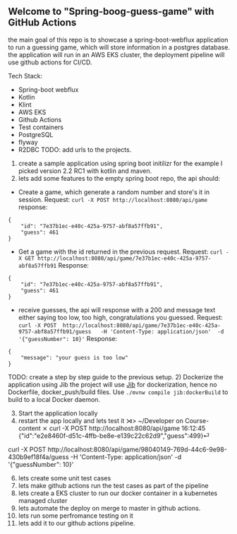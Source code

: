 ## Welcome to "Spring-boog-guess-game" with GitHub Actions

the main goal of this repo is to showcase a spring-boot-webflux application to run a guessing game, which will store information in a postgres database.
the application will run in an AWS EKS cluster, the deployment pipeline will use github actions for CI/CD.

Tech Stack:
- Spring-boot webflux
- Kotlin
- Klint
- AWS EKS
- Github Actions
- Test containers
- PostgreSQL
- flyway
- R2DBC
TODO: add urls to the projects.

1) create a sample application using spring boot initilizr
for the example I picked version 2.2 RC1 with kotlin and maven.
2) lets add some features to the empty spring boot repo, the api should:
- Create a game, which generate a random number and store's it in session.
Request:
`curl -X POST http://localhost:8080/api/game `
response:
```
{
    "id": "7e37b1ec-e40c-425a-9757-abf8a57ffb91",
    "guess": 461
}
```
- Get a game with the id returned in the previous request.
Request:
`curl -X GET http://localhost:8080/api/game/7e37b1ec-e40c-425a-9757-abf8a57ffb91`
Response:
```
{
    "id": "7e37b1ec-e40c-425a-9757-abf8a57ffb91",
    "guess": 461
}
```
- receive guesses, the api will response with a 200 and message text either saying too low, too high, congratulations you guessed.
Request:
`curl -X POST  http://localhost:8080/api/game/7e37b1ec-e40c-425a-9757-abf8a57ffb91/guess   -H 'Content-Type: application/json'  -d '{"guessNumber": 10}'`
Response:
```
{
    "message": "your guess is too low"
}
```
TODO: create a step by step guide to the previous setup.
2) Dockerize the application using Jib
the project will use [Jib](https://github.com/GoogleContainerTools/jib) for dockerization, hence no Dockerfile, 
docker_push/build files. Use `./mvnw compile jib:dockerBuild` to build to a local Docker daemon.

3) Start the application locally
5) restart the app locally and lets test it
⋊> ~/Developer on Course-content ⨯ curl -X POST http://localhost:8080/api/game                                                                                                                16:12:45
{"id":"e2e8460f-d51c-4ffb-be8e-e139c22c62d9","guess":499}⏎

curl -X POST  http://localhost:8080/api/game/98040149-769d-44c6-9e98-430b9ef18f4a/guess   -H 'Content-Type: application/json'  -d '{"guessNumber": 10}'


6) lets create some unit test cases
7) lets make github actions run the test cases as part of the pipeline
8) lets create a EKS cluster to run our docker container in a kubernetes managed cluster
9) lets automate the deploy on merge to master in github actions.
10) lets run some perfromance testing on it
11) lets add it to our github actions pipeline.
